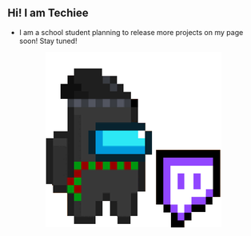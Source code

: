 ## Hi! I am Techiee
* I am a school student planning to release more projects on my page soon! Stay tuned!

<p align="center"> 
<img src="Techie.gif">
</p>
